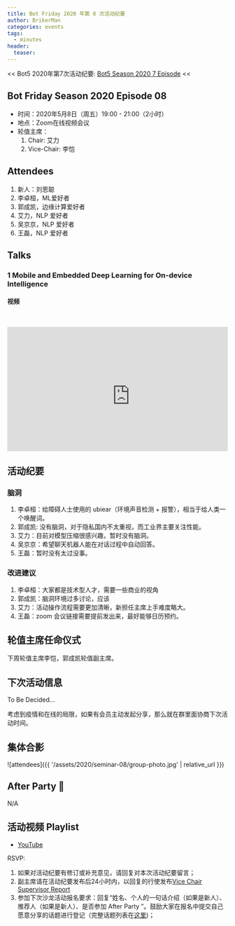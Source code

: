 ```yaml
---
title: Bot Friday 2020 年第 8 次活动纪要
author: BrikerMan
categories: events
tags:
  - minutes
header:
  teaser:
---
```


<< Bot5 2020年第7次活动纪要: [Bot5 Season 2020 7 Episode](https://bot5.ml/events/seminar-minutes-2020-07) <<

## Bot Friday Season 2020 Episode 08

- 时间：2020年5月8日（周五）19:00 - 21:00（2小时）
- 地点：Zoom在线视频会议
- 轮值主席：
    1. Chair: 艾力
    1. Vice-Chair: 李恺

## Attendees

1. 新人：刘思聪
2. 李卓桓，ML爱好者
3. 郭成凯，边缘计算爱好者
4. 艾力，NLP 爱好者
5. 吴京京，NLP 爱好者
6. 王磊，NLP 爱好者

## Talks

### 1 Mobile and Embedded Deep Learning for On-device Intelligence

#### 视频

<div class="video-container" style="
    position: relative;
    padding-bottom:56.25%;
    padding-top:30px;
    height:0;
    overflow:hidden;
">
  <iframe width="560" height="315"
    src="https://www.youtube.com/embed/ANvSNRFsTB4"
    frameborder="0"
    allow="accelerometer; autoplay; encrypted-media; gyroscope; picture-in-picture"
    allowfullscreen
  ></iframe>
</div>

## 活动纪要

### 脑洞

1. 李卓桓：给障碍人士使用的 ubiear（环境声音检测 + 报警），相当于给人类一个唤醒词。
2. 郭成凯: 没有脑洞，对于隐私国内不太重视，而工业界主要关注性能。
3. 艾力：目前对模型压缩很感兴趣，暂时没有脑洞。
4. 吴京京：希望聊天机器人能在对话过程中自动回答。
5. 王磊：暂时没有太过没事。

### 改进建议

1. 李卓桓：大家都是技术型人才，需要一些商业的视角
2. 郭成凯：脑洞环境过多讨论，应该
3. 艾力：活动操作流程需要更加清晰，新担任主席上手难度略大。
4. 王磊：zoom 会议链接需要提前发出来，最好能够日历预约。

## 轮值主席任命仪式

下周轮值主席李恺，郭成凯轮值副主席。

## 下次活动信息

To Be Decided...

考虑到疫情和在线的局限，如果有会员主动发起分享，那么就在群里面协商下次活动时间。

## 集体合影

![attendees]({{ '/assets/2020/seminar-08/group-photo.jpg' | relative_url }})

## After Party 🍻

N/A

## 活动视频 Playlist

- [YouTube](https://www.youtube.com/watch?v=ANvSNRFsTB4&feature=youtu.be)

RSVP:

1. 如果对活动纪要有修订或补充意见，请回复对本次活动纪要留言；
1. 副主席请在活动纪要发布后24小时内，以回复的行使发布[Vice Chair Supervisor Report](/manuals/chair/#vice-chair-supervisor-report)
1. 参加下次沙龙活动报名要求：回复“姓名、个人的一句话介绍（如果是新人）、推荐人（如果是新人）、是否参加 After Party ”。鼓励大家在报名中提交自己愿意分享的话题进行登记（完整话题列表在[这里](https://www.bot5.ml/talks/))；
